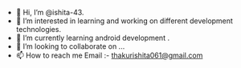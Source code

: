 - 👋 Hi, I’m @ishita-43.
- 👀 I’m interested in learning and working on different development technologies.
- 🌱 I’m currently learning android development .
- 💞️ I’m looking to collaborate on ...
- 📫 How to reach me Email :- thakurishita061@gmail.com

<!---
ishita-43/ishita-43 is a ✨ special ✨ repository because its `README.md` (this file) appears on your GitHub profile.
You can click the Preview link to take a look at your changes.
--->
